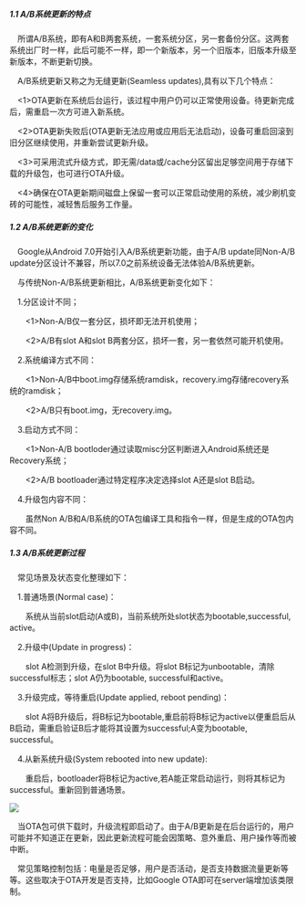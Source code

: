 ##### 1.1 A/B系统更新的特点

&emsp;所谓A/B系统，即有A和B两套系统，一套系统分区，另一套备份分区。这两套系统出厂时一样，此后可能不一样，即一个新版本，另一个旧版本，旧版本升级至新版本，不断更新切换。

&emsp;A/B系统更新又称之为无缝更新(Seamless updates),具有以下几个特点：

&emsp;<1>OTA更新在系统后台运行，该过程中用户仍可以正常使用设备。待更新完成后，需重启一次方可进入新系统。

&emsp;<2>OTA更新失败后(OTA更新无法应用或应用后无法启动)，设备可重启回滚到旧分区继续使用，并重新尝试更新升级。

&emsp;<3>可采用流式升级方式，即无需/data或/cache分区留出足够空间用于存储下载的升级包，也可进行OTA升级。

&emsp;<4>确保在OTA更新期间磁盘上保留一套可以正常启动使用的系统，减少刷机变砖的可能性，减轻售后服务工作量。

##### 1.2 A/B系统更新的变化

&emsp;Google从Android 7.0开始引入A/B系统更新功能，由于A/B update同Non-A/B update分区设计不兼容，所以7.0之前系统设备无法体验A/B系统更新。

&emsp;与传统Non-A/B系统更新相比，A/B系统更新变化如下：

&emsp;1.分区设计不同；

&emsp;&emsp;<1>Non-A/B仅一套分区，损坏即无法开机使用；

&emsp;&emsp;<2>A/B有slot A和slot B两套分区，损坏一套，另一套依然可能开机使用。

&emsp;2.系统编译方式不同：

&emsp;&emsp;<1>Non-A/B中boot.img存储系统ramdisk，recovery.img存储recovery系统的ramdisk；

&emsp;&emsp;<2>A/B只有boot.img，无recovery.img。

&emsp;3.启动方式不同：

&emsp;&emsp;<1>Non-A/B bootloder通过读取misc分区判断进入Android系统还是Recovery系统；

&emsp;&emsp;<2>A/B bootloader通过特定程序决定选择slot A还是slot B启动。

&emsp;4.升级包内容不同：

&emsp;&emsp;虽然Non A/B和A/B系统的OTA包编译工具和指令一样，但是生成的OTA包内容不同。


##### 1.3 A/B系统更新过程

&emsp;常见场景及状态变化整理如下：

&emsp;1.普通场景(Normal case)：

&emsp;&emsp;系统从当前slot启动(A或B)，当前系统所处slot状态为bootable,successful, active。

&emsp;2.升级中(Update in progress)：

&emsp;&emsp;slot A检测到升级，在slot B中升级。将slot B标记为unbootable，清除successful标志；slot A仍为bootable, successful和active。

&emsp;3.升级完成，等待重启(Update applied, reboot pending)：

&emsp;&emsp;slot A将B升级后，将B标记为bootable,重启前将B标记为active以便重启后从B启动，需重启验证B后才能将其设置为successful;A变为bootable, successful。

&emsp;4.从新系统升级(System rebooted into new update):

&emsp;&emsp;重启后，bootloader将B标记为active,若A能正常启动运行，则将其标记为successful。重新回到普通场景。

![](https://xiezeyangcn.github.io/alexblog.github.io/assets/images/2018-06-30-ab-update-introduce/ab_update_slot_status.png)

&emsp;当OTA包可供下载时，升级流程即启动了。由于A/B更新是在后台运行的，用户可能并不知道正在更新，因此更新流程可能会因策略、意外重启、用户操作等而被中断。

&emsp;常见策略控制包括：电量是否足够，用户是否活动，是否支持数据流量更新等等。这些取决于OTA开发是否支持，比如Google OTA即可在server端增加该类限制。

